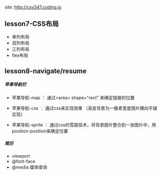 site: http://csy347.coding.io

## lesson7-CSS布局

- 单列布局
- 双列布局
- 三列布局
- flex布局

## lesson8-navigate/resume
##### 苹果导航栏
- 苹果导航-map ： 通过&lt;area&gt; shape="rect" 来确定链接的位置

- 苹果导航-css ： 通过css来实现效果 （渐变背景为一像素宽度图片横向平铺实现）

- 苹果导航-sprite ： 通过css的雪碧技术，将背景图片整合到一张图片中，用position-position来确定位置

##### 简历
- viewport
- @font-face
- @media 媒体查询



